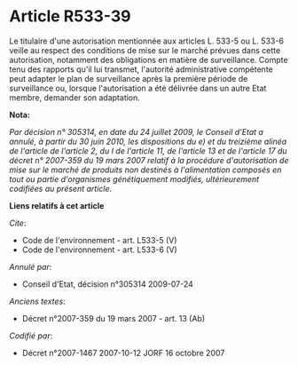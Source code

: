 # Article R533-39

Le titulaire d'une autorisation mentionnée aux articles L. 533-5 ou L. 533-6 veille au respect des conditions de mise sur le
marché prévues dans cette autorisation, notamment des obligations en matière de surveillance. Compte tenu des rapports qu'il
lui transmet, l'autorité administrative compétente peut adapter le plan de surveillance après la première période de
surveillance ou, lorsque l'autorisation a été délivrée dans un autre Etat membre, demander son adaptation.

**Nota:**

_Par décision n° 305314, en date du 24 juillet 2009, le Conseil d'Etat a annulé, à partir du 30 juin 2010, les dispositions
du e) et du treizième alinéa de l'article de l'article 2, du I de l'article 11, de l'article 13 et de l'article 17 du décret
n° 2007-359 du 19 mars 2007 relatif à la procédure d'autorisation de mise sur le marché de produits non destinés à
l'alimentation composés en tout ou partie d'organismes génétiquement modifiés, ultérieurement codifiées au présent article_.

**Liens relatifs à cet article**

_Cite_:

  - Code de l'environnement - art. L533-5 (V)
  - Code de l'environnement - art. L533-6 (V)

_Annulé par_:

  - Conseil d'Etat, décision n°305314 2009-07-24

_Anciens textes_:

  - Décret  n°2007-359 du 19 mars 2007 - art. 13 (Ab)

_Codifié par_:

  - Décret n°2007-1467 2007-10-12 JORF 16 octobre 2007
